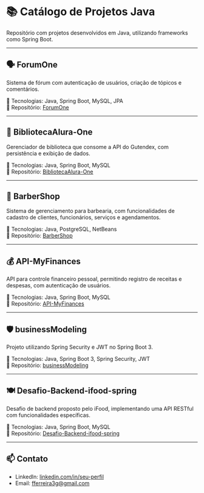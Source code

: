 # 📚 Catálogo de Projetos Java

Repositório com projetos desenvolvidos em Java, utilizando frameworks como Spring Boot.

---

## 🗣️ ForumOne

Sistema de fórum com autenticação de usuários, criação de tópicos e comentários.

🔧 Tecnologias: Java, Spring Boot, MySQL, JPA  
📎 Repositório: [ForumOne](https://github.com/FGabriel0/ForumOne)

---

## 📖 BibliotecaAlura-One

Gerenciador de biblioteca que consome a API do Gutendex, com persistência e exibição de dados.

🔧 Tecnologias: Java, Spring Boot, MySQL  
📎 Repositório: [BibliotecaAlura-One](https://github.com/FGabriel0/BibliotecaAlura-One)

---

## 💈 BarberShop

Sistema de gerenciamento para barbearia, com funcionalidades de cadastro de clientes, funcionários, serviços e agendamentos.

🔧 Tecnologias: Java, PostgreSQL, NetBeans  
📎 Repositório: [BarberShop](https://github.com/FGabriel0/BarberShop)

---

## 💰 API-MyFinances

API para controle financeiro pessoal, permitindo registro de receitas e despesas, com autenticação de usuários.

🔧 Tecnologias: Java, Spring Boot, MySQL  
📎 Repositório: [API-MyFinances](https://github.com/FGabriel0/API-MyFinances)

---

## 🛡️ businessModeling

Projeto utilizando Spring Security e JWT no Spring Boot 3.

🔧 Tecnologias: Java, Spring Boot 3, Spring Security, JWT  
📎 Repositório: [businessModeling](https://github.com/FGabriel0/businessModeling)

---

## 🍽️ Desafio-Backend-ifood-spring

Desafio de backend proposto pelo iFood, implementando uma API RESTful com funcionalidades específicas.

🔧 Tecnologias: Java, Spring Boot, MySQL  
📎 Repositório: [Desafio-Backend-ifood-spring](https://github.com/FGabriel0/Desafio-Backend-ifood-spring)

---

## 📫 Contato

- LinkedIn: [linkedin.com/in/seu-perfil]((https://www.linkedin.com/in/f%C3%A1bio-gabriel-774bb4249/))  
- Email: fferreira3g@gmail.com
